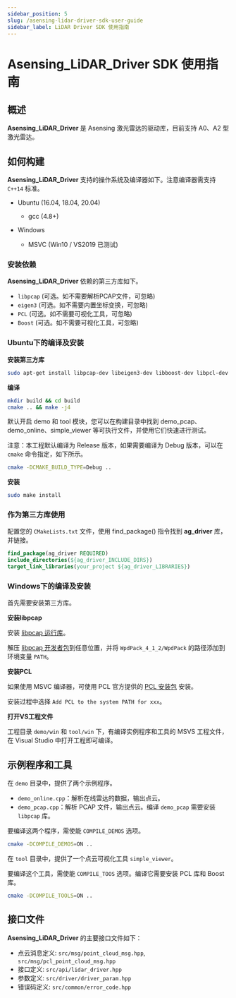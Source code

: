 ```yaml
---
sidebar_position: 5
slug: /asensing-lidar-driver-sdk-user-guide
sidebar_label: LiDAR Driver SDK 使用指南
---
```


# Asensing_LiDAR_Driver SDK 使用指南


## 概述

**Asensing_LiDAR_Driver** 是 Asensing 激光雷达的驱动库，目前支持 A0、A2 型激光雷达。


## 如何构建

**Asensing_LiDAR_Driver** 支持的操作系统及编译器如下。注意编译器需支持 `C++14` 标准。

- Ubuntu (16.04, 18.04, 20.04)
  - gcc (4.8+)

- Windows
  - MSVC  (Win10 / VS2019 已测试)

### 安装依赖

**Asensing_LiDAR_Driver** 依赖的第三方库如下。

- `libpcap` (可选。如不需要解析PCAP文件，可忽略)
- `eigen3` (可选。如不需要内置坐标变换，可忽略)
- `PCL` (可选。如不需要可视化工具，可忽略)
- `Boost` (可选。如不需要可视化工具，可忽略)


### Ubuntu下的编译及安装

**安装第三方库**

```bash
sudo apt-get install libpcap-dev libeigen3-dev libboost-dev libpcl-dev libtf2-dev
```

**编译**

```bash
mkdir build && cd build
cmake .. && make -j4
```

默认开启 demo 和 tool 模块，您可以在构建目录中找到 demo_pcap、demo_online、simple_viewer 等可执行文件，并使用它们快速进行测试。

注意：本工程默认编译为 Release 版本，如果需要编译为 Debug 版本，可以在 `cmake` 命令指定，如下所示。

```bash
cmake -DCMAKE_BUILD_TYPE=Debug ..
```

**安装**

```bash
sudo make install
```

### 作为第三方库使用

配置您的 `CMakeLists.txt` 文件，使用 find_package() 指令找到 **ag_driver** 库，并链接。

```cmake
find_package(ag_driver REQUIRED)
include_directories(${ag_driver_INCLUDE_DIRS})
target_link_libraries(your_project ${ag_driver_LIBRARIES})
```

### Windows下的编译及安装

首先需要安装第三方库。

**安装libpcap**

安装 [libpcap 运行库](https://www.winpcap.org/install/bin/WinPcap_4_1_3.exe)。

解压 [libpcap 开发者包](https://www.winpcap.org/install/bin/WpdPack_4_1_2.zip)到任意位置，并将 `WpdPack_4_1_2/WpdPack` 的路径添加到环境变量 `PATH`。

**安装PCL**

如果使用 MSVC 编译器，可使用 PCL 官方提供的 [PCL 安装包](https://github.com/PointCloudLibrary/pcl/releases) 安装。

安装过程中选择 `Add PCL to the system PATH for xxx`。

**打开VS工程文件**

工程目录 `demo/win` 和 `tool/win` 下，有编译实例程序和工具的 MSVS 工程文件，在 Visual Studio 中打开工程即可编译。

## 示例程序和工具

在 `demo` 目录中，提供了两个示例程序。

- `demo_online.cpp`：解析在线雷达的数据，输出点云。
- `demo_pcap.cpp`：解析 PCAP 文件，输出点云。编译 `demo_pcap` 需要安装 `libpcap` 库。

要编译这两个程序，需使能 `COMPILE_DEMOS` 选项。

```bash
cmake -DCOMPILE_DEMOS=ON ..
```

在 `tool` 目录中，提供了一个点云可视化工具 `simple_viewer`。

要编译这个工具，需使能 `COMPILE_TOOS` 选项。编译它需要安装 PCL 库和 Boost 库。

```bash
cmake -DCOMPILE_TOOLS=ON ..
```

## 接口文件

**Asensing_LiDAR_Driver** 的主要接口文件如下：

- 点云消息定义: `src/msg/point_cloud_msg.hpp`, `src/msg/pcl_point_cloud_msg.hpp`
- 接口定义: `src/api/lidar_driver.hpp`
- 参数定义: `src/driver/driver_param.hpp`
- 错误码定义: `src/common/error_code.hpp`

